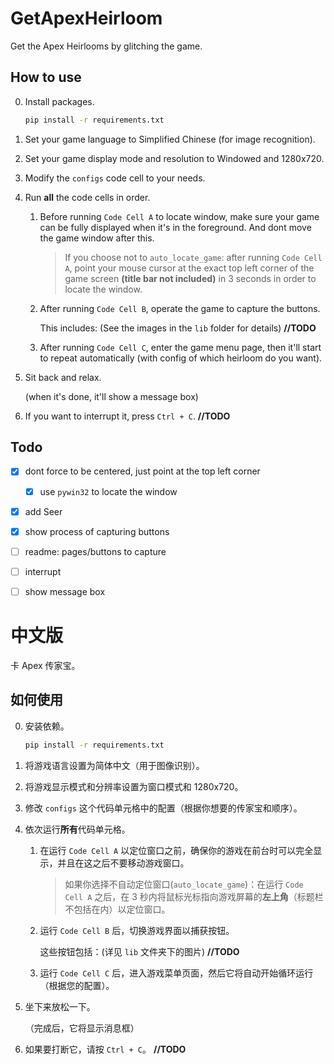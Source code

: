 # GetApexHeirloom

Get the Apex Heirlooms by glitching the game.  

## How to use

0. Install packages.

    ```bash
    pip install -r requirements.txt
    ```

1. Set your game language to Simplified Chinese (for image recognition).

2. Set your game display mode and resolution to Windowed and 1280x720.

3. Modify the `configs` code cell to your needs.

4. Run **all** the code cells in order.

   1. Before running `Code Cell A` to locate window, make sure your game can be fully displayed when it's in the foreground. And dont move the game window after this.

      > If you choose not to `auto_locate_game`: after running `Code Cell A`, point your mouse cursor at the exact top left corner of the game screen **(title bar not included)** in 3 seconds in order to locate the window.

   2. After running `Code Cell B`, operate the game to capture the buttons.

      This includes: (See the images in the `lib` folder for details) **//TODO**

   3. After running `Code Cell C`, enter the game menu page, then it'll start to repeat automatically (with config of which heirloom do you want).

5. Sit back and relax.

   (when it's done, it'll show a message box)

6. If you want to interrupt it, press `Ctrl + C`. **//TODO**

## Todo

- [x] dont force to be centered, just point at the top left corner

  - [x] use `pywin32` to locate the window

- [x] add Seer

- [x] show process of capturing buttons

- [ ] readme: pages/buttons to capture

- [ ] interrupt

- [ ] show message box

# 中文版

卡 Apex 传家宝。

## 如何使用

0. 安装依赖。

    ```bash
    pip install -r requirements.txt
    ```

1. 将游戏语言设置为简体中文（用于图像识别）。

2. 将游戏显示模式和分辨率设置为窗口模式和 1280x720。

3. 修改 `configs` 这个代码单元格中的配置（根据你想要的传家宝和顺序）。

4. 依次运行**所有**代码单元格。

   1. 在运行 `Code Cell A` 以定位窗口之前，确保你的游戏在前台时可以完全显示，并且在这之后不要移动游戏窗口。

      > 如果你选择不自动定位窗口(`auto_locate_game`)：在运行 `Code Cell A` 之后，在 3 秒内将鼠标光标指向游戏屏幕的**左上角**（标题栏不包括在内）以定位窗口。

   2. 运行 `Code Cell B` 后，切换游戏界面以捕获按钮。

      这些按钮包括：(详见 `lib` 文件夹下的图片) **//TODO**

   3. 运行 `Code Cell C` 后，进入游戏菜单页面，然后它将自动开始循环运行（根据您的配置）。

5. 坐下来放松一下。

   （完成后，它将显示消息框）

6. 如果要打断它，请按 `Ctrl + C`。 **//TODO**
